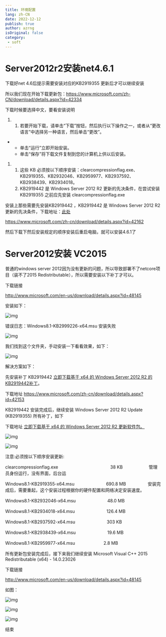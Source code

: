 ```yaml
---
title: 环境配置
lang: zh-CN
date: 2022-12-12
publish: true
author: azrng
isOriginal: false
category:
 - soft
---
```


# Server2012r2安装net4.6.1

下载好net 4.6后提示需要安装对应的KB2919355 更新后才可以继续安装

所以我们现在开始下载更新包：https://www.microsoft.com/zh-CN/download/details.aspx?id=42334

 

下载时候要选择中文，要看安装说明

1. 1. 若要开始下载，请单击“下载”按钮，然后执行以下操作之一，或者从“更改语言”中选择另一种语言，然后单击“更改”。

- - 单击“运行”立即开始安装。
  - 单击“保存”将下载文件复制到您的计算机上供以后安装。

1. 1. 这些 KB       必须按以下顺序安装：clearcompressionflag.exe、KB2919355、KB2932046、KB2959977、KB2937592、KB2938439、KB2934018。
   2. KB2919442 是 Windows Server 2012 R2       更新的先决条件，在尝试安装 KB2919355 之前应先安装 clearcompressionflag.exe

 

安装上那些需要先安装KB2919442  ，KB2919442 是 Windows Server 2012 R2 更新的先决条件，下载地址：[此处](https://www.microsoft.com/zh-cn/download/details.aspx?id=42162)

https://www.microsoft.com/zh-cn/download/details.aspx?id=42162

然后下载下然后安装规定的顺序安装后重启电脑，就可以安装4.6.1了

#  Server2012安装 VC2015

普通的windows server 2012因为没有更新的问题，所以导致部署不了netcore项目（装不了2015 Redistributable），所以需要安装以下补丁才可以。

下载链接

http://www.microsoft.com/en-us/download/details.aspx?id=48145

安装如下：

![img](https://cdn.jsdelivr.net/gh/azrng/file/blog202212122219718.png)

错误日志：Windows8.1-KB2999226-x64.msu 安装失败

![img](https://cdn.jsdelivr.net/gh/azrng/file/blog202212122219602.png)

我们找到这个文件夹，手动安装一下看看效果，如下：

![img](https://cdn.jsdelivr.net/gh/azrng/file/blog202212122219444.png)

解决方案如下：

先安装补丁 KB2919442 [立即下载基于 x64 的 Windows Server 2012 R2 的KB2919442补丁](https://www.microsoft.com/zh-cn/download/details.aspx?id=42153)。

下载地址 https://www.microsoft.com/zh-cn/download/details.aspx?id=42153

KB2919442  安装完成后，继续安装 Windows Server 2012 R2 Update (KB2919355) 所有补丁，如下

下载地址  [立即下载基于 x64 的 Windows Server 2012 R2 更新软件包。](http://www.microsoft.com/downloads/details.aspx?FamilyId=373b1bb0-6d55-462e-98b7-6cb7d9ef1448)

![img](https://cdn.jsdelivr.net/gh/azrng/file/blog202212122219664.png)

![img](https://cdn.jsdelivr.net/gh/azrng/file/blog202212122219237.png)

注意:必须按以下顺序安装更新: 

clearcompressionflag.exe　　　　　　　　　　　　38 KB　　　　　　管理员身份运行，没有界面，后台运

Windows8.1-KB2919355-x64.msu 　　　　　　　690.8 MB　　　　　安装完成后，需要重起，这个安装过程根据你的硬件配置和网络决定安装速度。

Windows8.1-KB2932046-x64.msu 　　　　　　　48.0 MB

Windows8.1-KB2934018-x64.msu 　　　　　　　126.4 MB

Windows8.1-KB2937592-x64.msu 　　　　　　　303 KB

Windows8.1-KB2938439-x64.msu 　　　　　　　19.6 MB

Windows8.1-KB2959977-x64.msu 　　　　　　  2.8 MB

 所有更新包安装完成后，接下来我们继续安装  Microsoft Visual C++ 2015 Redistributable (x64) - 14.0.23026

下载链接

http://www.microsoft.com/en-us/download/details.aspx?id=48145

 如图：

![img](https://cdn.jsdelivr.net/gh/azrng/file/blog202212122219391.png)

 

![img](https://cdn.jsdelivr.net/gh/azrng/file/blog202212122220741.png)

 

![img](https://cdn.jsdelivr.net/gh/azrng/file/blog202212122220673.png)

 

 结束 